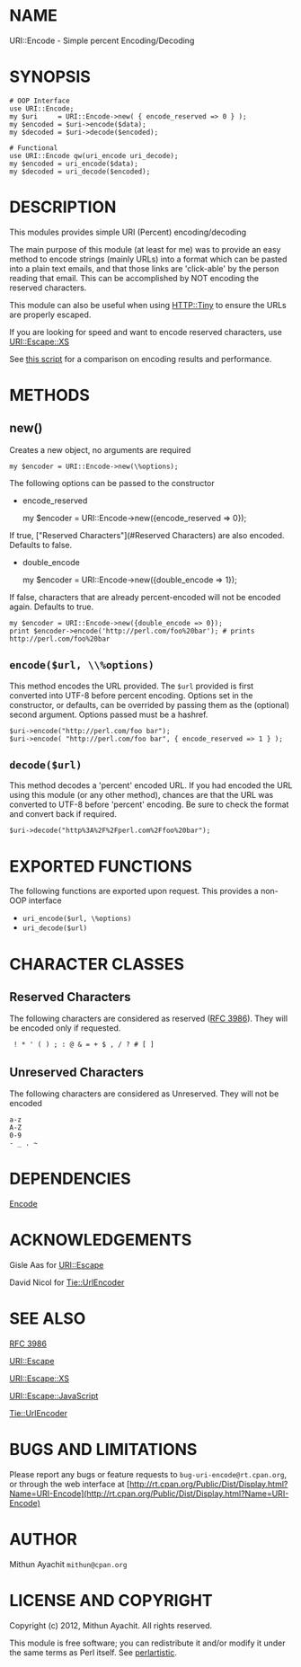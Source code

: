 # NAME

URI::Encode - Simple percent Encoding/Decoding

# SYNOPSIS

    # OOP Interface
    use URI::Encode;
    my $uri     = URI::Encode->new( { encode_reserved => 0 } );
    my $encoded = $uri->encode($data);
    my $decoded = $uri->decode($encoded);

    # Functional
    use URI::Encode qw(uri_encode uri_decode);
    my $encoded = uri_encode($data);
    my $decoded = uri_decode($encoded);



# DESCRIPTION

This modules provides simple URI (Percent) encoding/decoding

The main purpose of this module (at least for me) was to provide an
easy method to encode strings (mainly URLs) into a format which can be
pasted into a plain text emails, and that those links are 'click-able'
by the person reading that email. This can be accomplished by NOT
encoding the reserved characters.

This module can also be useful when using [HTTP::Tiny](http://search.cpan.org/perldoc?HTTP::Tiny) to ensure the
URLs are properly escaped.

If you are looking for speed and want to encode reserved characters,
use [URI::Escape::XS](http://search.cpan.org/perldoc?URI::Escape::XS)

See [this script](https://github.com/mithun/perl-uri-encode/raw/master/.author/benchmark.pl)
for a comparison on encoding results and performance.

# METHODS

## new()

Creates a new object, no arguments are required

	my $encoder = URI::Encode->new(\%options);

The following options can be passed to the constructor

- encode\_reserved

	my $encoder = URI::Encode->new({encode_reserved => 0});

If true, ["Reserved Characters"](#Reserved Characters) are also encoded. Defaults to false.

- double\_encode

	my $encoder = URI::Encode->new({double_encode => 1});

If false, characters that are already percent-encoded will not be
encoded again. Defaults to true.

    my $encoder = URI::Encode->new({double_encode => 0});
    print $encoder->encode('http://perl.com/foo%20bar'); # prints http://perl.com/foo%20bar

## `encode($url, \\%options)`

This method encodes the URL provided. The `$url` provided is first
converted into UTF-8 before percent encoding. Options set in the
constructor, or defaults, can be overrided by passing them as the
(optional) second argument. Options passed must be a hashref.

    $uri->encode("http://perl.com/foo bar");
    $uri->encode( "http://perl.com/foo bar", { encode_reserved => 1 } );

## `decode($url)`

This method decodes a 'percent' encoded URL. If you had encoded the URL
using this module (or any other method), chances are that the URL was
converted to UTF-8 before 'percent' encoding. Be sure to check the
format and convert back if required.

	$uri->decode("http%3A%2F%2Fperl.com%2Ffoo%20bar");

# EXPORTED FUNCTIONS

The following functions are exported upon request. This provides a
non-OOP interface

- `uri_encode($url, \%options)`
- `uri_decode($url)`

# CHARACTER CLASSES

## Reserved Characters

The following characters are considered as reserved ([RFC 3986](http://tools.ietf.org/html/rfc3986)). They will be encoded only if
requested.

	 ! * ' ( ) ; : @ & = + $ , / ? # [ ]

## Unreserved Characters

The following characters are considered as Unreserved. They will not be
encoded

	a-z
	A-Z
	0-9
	- _ . ~

# DEPENDENCIES

[Encode](http://search.cpan.org/perldoc?Encode)

# ACKNOWLEDGEMENTS

Gisle Aas for [URI::Escape](http://search.cpan.org/perldoc?URI::Escape)

David Nicol for [Tie::UrlEncoder](http://search.cpan.org/perldoc?Tie::UrlEncoder)

# SEE ALSO

[RFC 3986](http://tools.ietf.org/html/rfc3986)

[URI::Escape](http://search.cpan.org/perldoc?URI::Escape)

[URI::Escape::XS](http://search.cpan.org/perldoc?URI::Escape::XS)

[URI::Escape::JavaScript](http://search.cpan.org/perldoc?URI::Escape::JavaScript)

[Tie::UrlEncoder](http://search.cpan.org/perldoc?Tie::UrlEncoder)

# BUGS AND LIMITATIONS

Please report any bugs or feature requests to
`bug-uri-encode@rt.cpan.org`, or through the web interface at
[http://rt.cpan.org/Public/Dist/Display.html?Name=URI-Encode](http://rt.cpan.org/Public/Dist/Display.html?Name=URI-Encode)

# AUTHOR

Mithun Ayachit `mithun@cpan.org`

# LICENSE AND COPYRIGHT

Copyright (c) 2012, Mithun Ayachit. All rights reserved.

This module is free software; you can redistribute it and/or modify it
under the same terms as Perl itself. See [perlartistic](http://search.cpan.org/perldoc?perlartistic).
